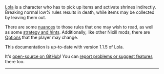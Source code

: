 [Lola](https://mod.io/g/crypt/m/lola) is a character who has to pick up items and activate shrines indirectly. Breaking normal low% rules results in death, while items may be collected by leaving them out.

There are some [nuances](./Nuance.md) to those rules that one may wish to read, as well as some [strategy and hints](./Strategy%20and%20hints.md). Additionally, like other Nixill mods, there are [Options](./Options.md) that the player may change.

<!-- Coding a mod alongside Lola? You may be interested in reading about the [modules](./dev/modules/README.md), [components](./dev/Components.md), or [entities](./dev/Entities.md) that the mod provides. -->

This documentation is up-to-date with version 1.1.5 of Lola.

It's [open-source on GitHub](https://github.com/StevenH237/Synchrony-Lola)! You can [report problems or suggest features](https://github.com/StevenH237/Synchrony-Lola/issues) there too.

---


